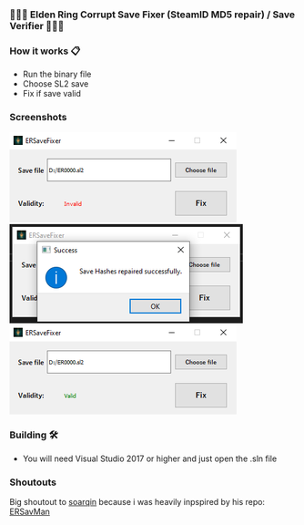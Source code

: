 ### 🔧🔨🔄 Elden Ring Corrupt Save Fixer (SteamID MD5 repair) / Save Verifier 🔄🔨🔧

### How it works 📋
- Run the binary file
- Choose SL2 save
- Fix if save valid

### Screenshots
![alt text](Images/invalid.png)
![alt text](Images/fixing.png)
![alt text](Images/valid.png)

### Building 🛠️
- You will need Visual Studio 2017 or higher and just open the .sln file

### Shoutouts
Big shoutout to [soarqin](https://github.com/soarqin) because i was heavily inpspired by his repo: [ERSavMan](https://github.com/soarqin/ERSavMan)
